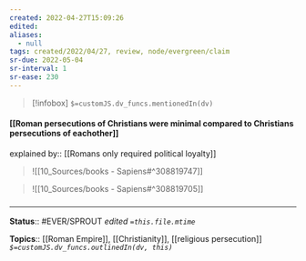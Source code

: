 ```yaml
---
created: 2022-04-27T15:09:26 
edited: 
aliases:
  - null
tags: created/2022/04/27, review, node/evergreen/claim
sr-due: 2022-05-04
sr-interval: 1
sr-ease: 230
---
```

> [!infobox]
`$=customJS.dv_funcs.mentionedIn(dv)`

#### [[Roman persecutions of Christians were minimal compared to Christians persecutions of eachother]]

explained by:: [[Romans only required political loyalty]]

> ![[10_Sources/books - Sapiens#^308819747]]

> ![[10_Sources/books - Sapiens#^308819705]]

### <hr class="footnote"/>

**Status**:: #EVER/SPROUT
*edited `=this.file.mtime`*

**Topics**:: [[Roman Empire]], [[Christianity]], [[religious persecution]]
*`$=customJS.dv_funcs.outlinedIn(dv, this)`*
